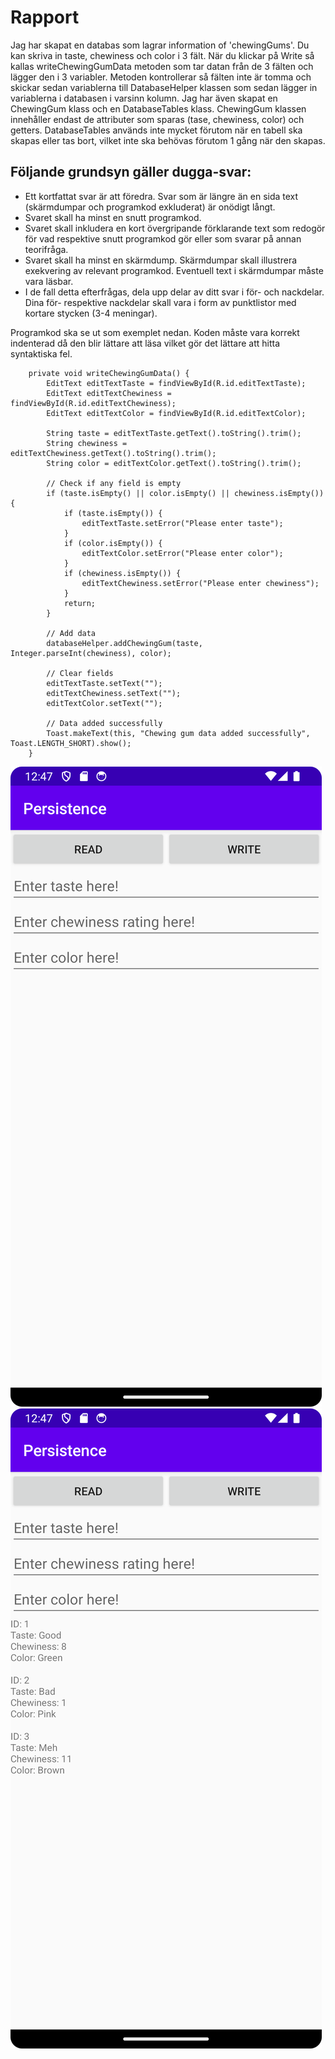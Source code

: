 
# Rapport

Jag har skapat en databas som lagrar information of 'chewingGums'. Du kan skriva in taste,
chewiness och color i 3 fält. När du klickar på Write så kallas writeChewingGumData metoden
som tar datan från de 3 fälten och lägger den i 3 variabler. Metoden kontrollerar så fälten inte är tomma
och skickar sedan variablerna till DatabaseHelper klassen som sedan lägger in variablerna i databasen i varsinn kolumn.
Jag har även skapat en ChewingGum klass och en DatabaseTables klass. ChewingGum klassen innehåller endast de
attributer som sparas (tase, chewiness, color) och getters. DatabaseTables används inte mycket förutom
när en tabell ska skapas eller tas bort, vilket inte ska behövas förutom 1 gång när den skapas.

## Följande grundsyn gäller dugga-svar:

- Ett kortfattat svar är att föredra. Svar som är längre än en sida text (skärmdumpar och programkod exkluderat) är onödigt långt.
- Svaret skall ha minst en snutt programkod.
- Svaret skall inkludera en kort övergripande förklarande text som redogör för vad respektive snutt programkod gör eller som svarar på annan teorifråga.
- Svaret skall ha minst en skärmdump. Skärmdumpar skall illustrera exekvering av relevant programkod. Eventuell text i skärmdumpar måste vara läsbar.
- I de fall detta efterfrågas, dela upp delar av ditt svar i för- och nackdelar. Dina för- respektive nackdelar skall vara i form av punktlistor med kortare stycken (3-4 meningar).

Programkod ska se ut som exemplet nedan. Koden måste vara korrekt indenterad då den blir lättare att läsa vilket gör det lättare att hitta syntaktiska fel.

```
    private void writeChewingGumData() {
        EditText editTextTaste = findViewById(R.id.editTextTaste);
        EditText editTextChewiness = findViewById(R.id.editTextChewiness);
        EditText editTextColor = findViewById(R.id.editTextColor);

        String taste = editTextTaste.getText().toString().trim();
        String chewiness = editTextChewiness.getText().toString().trim();
        String color = editTextColor.getText().toString().trim();

        // Check if any field is empty
        if (taste.isEmpty() || color.isEmpty() || chewiness.isEmpty()) {
            if (taste.isEmpty()) {
                editTextTaste.setError("Please enter taste");
            }
            if (color.isEmpty()) {
                editTextColor.setError("Please enter color");
            }
            if (chewiness.isEmpty()) {
                editTextChewiness.setError("Please enter chewiness");
            }
            return;
        }

        // Add data
        databaseHelper.addChewingGum(taste, Integer.parseInt(chewiness), color);

        // Clear fields
        editTextTaste.setText("");
        editTextChewiness.setText("");
        editTextColor.setText("");

        // Data added successfully
        Toast.makeText(this, "Chewing gum data added successfully", Toast.LENGTH_SHORT).show();
    }
```

![](Screenshot_20240507_144752.png)
![](Screenshot_20240507_144803.png)